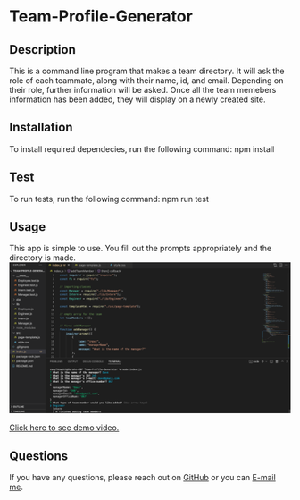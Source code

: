 # Team-Profile-Generator

  ## Description
  This is a command line program that makes a team directory.  It will ask the role of each teammate, along with their name, id, and email.  Depending on their role, further information will be asked.  Once all the team memebers information has been added, they will display on a newly created site.

  ## Installation
  To install required dependecies, run the following command:
  npm install

  ## Test
  To run tests, run the following command:
  npm run test

  ## Usage
  This app is simple to use.  You fill out the prompts appropriately and the directory is made.
  <img src="code-example.png" alt="image of program running" width="1206" />

 <a href="https://drive.google.com/file/d/1irWLAuNMl6eU2Lj8oJ2x1aelxecQ8mwr/view">Click here to see demo video.</a>

  ## Questions
  If you have any questions, please reach out on <a href="https://github.com/sacylkowski/">GitHub</a> or you can <a href="mailto:sacylkowski@gmail.com">E-mail me</a>.
